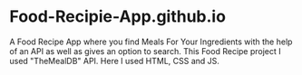 # Food-Recipie-App.github.io
A Food Recipe App where you find Meals For Your Ingredients with the help of an API as well as gives an option to search. This Food Recipe project I used "TheMealDB" API. Here I used HTML, CSS and JS. 
